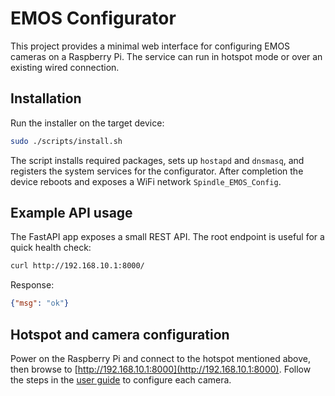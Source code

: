 # EMOS Configurator

This project provides a minimal web interface for configuring EMOS cameras on a Raspberry Pi. The service can run in hotspot mode or over an existing wired connection.

## Installation

Run the installer on the target device:

```bash
sudo ./scripts/install.sh
```

The script installs required packages, sets up `hostapd` and `dnsmasq`, and registers the system services for the configurator. After completion the device reboots and exposes a WiFi network `Spindle_EMOS_Config`.

## Example API usage

The FastAPI app exposes a small REST API. The root endpoint is useful for a quick health check:

```bash
curl http://192.168.10.1:8000/
```

Response:

```json
{"msg": "ok"}
```

## Hotspot and camera configuration

Power on the Raspberry Pi and connect to the hotspot mentioned above, then browse to [http://192.168.10.1:8000](http://192.168.10.1:8000). Follow the steps in the [user guide](userguide.md) to configure each camera.
